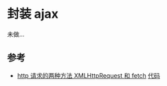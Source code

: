 # 封装 ajax

未做...

## 参考

- [http 请求的两种方法 XMLHttpRequest 和 fetch](https://hansen-hjs.github.io/blog/#/detail/0) [代码](https://github.com/Hansen-hjs/my-note/blob/master/JavaScript/js/ajax.js)

